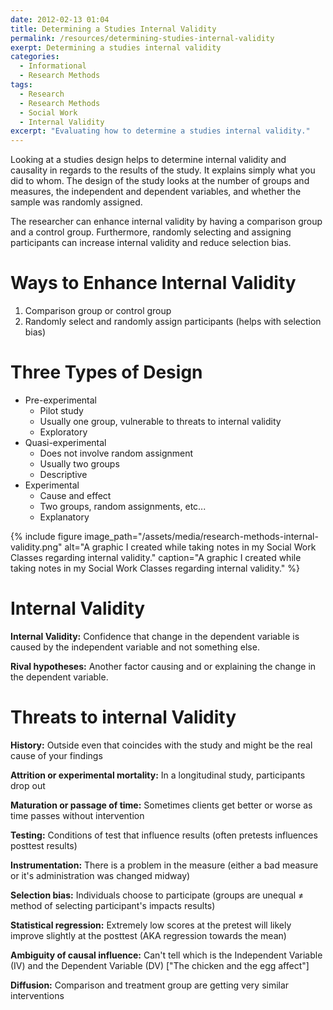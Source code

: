 ```yaml
---
date: 2012-02-13 01:04
title: Determining a Studies Internal Validity
permalink: /resources/determining-studies-internal-validity
exerpt: Determining a studies internal validity
categories:
  - Informational
  - Research Methods
tags: 
  - Research
  - Research Methods
  - Social Work
  - Internal Validity
excerpt: "Evaluating how to determine a studies internal validity."
---
```


Looking at a studies design helps to determine internal validity and causality in regards to the results of the study. It explains simply what you did to whom. The design of the study looks at the number of groups and measures, the independent and dependent variables, and whether the sample was randomly assigned.

The researcher can enhance internal validity by having a comparison group and a control group. Furthermore, randomly selecting and assigning participants can increase internal validity and reduce selection bias.

# Ways to Enhance Internal Validity

1. Comparison group or control group
2. Randomly select and randomly assign participants (helps with selection bias)

# Three Types of Design

* Pre-experimental
  - Pilot study
  - Usually one group, vulnerable to threats to internal validity
  - Exploratory
* Quasi-experimental
  - Does not involve random assignment
  - Usually two groups
  - Descriptive
* Experimental
  - Cause and effect
  - Two groups, random assignments, etc...
  - Explanatory

{% include figure image_path="/assets/media/research-methods-internal-validity.png" alt="A graphic I created while taking notes in my Social Work Classes regarding internal validity." caption="A graphic I created while taking notes in my Social Work Classes regarding internal validity." %}

# Internal Validity

**Internal Validity:** Confidence that change in the dependent variable is caused by the independent variable and not something else.

**Rival hypotheses:** Another factor causing and or explaining the change in the dependent variable.

# Threats to internal Validity

**History:** Outside even that coincides with the study and might be the real cause of your findings

**Attrition or experimental mortality:** In a longitudinal study, participants drop out

**Maturation or passage of time:** Sometimes clients get better or worse as time passes without intervention

**Testing:** Conditions of test that influence results (often pretests influences posttest results)

**Instrumentation:** There is a problem in the measure (either a bad measure or it's administration was changed midway)

**Selection bias:** Individuals choose to participate (groups are unequal ≠ method of selecting participant's impacts results)

**Statistical regression:** Extremely low scores at the pretest will likely improve slightly at the posttest (AKA regression towards the mean)

**Ambiguity of causal influence:** Can't tell which is the Independent Variable (IV) and the Dependent Variable (DV) ["The chicken and the egg affect"]

**Diffusion:** Comparison and treatment group are getting very similar interventions
